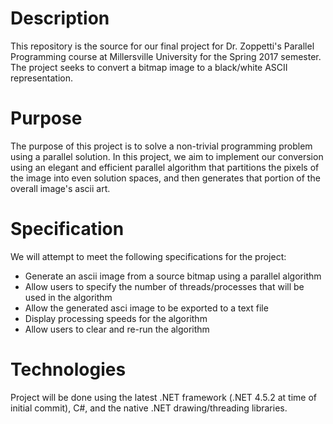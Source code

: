 # Description
This repository is the source for our final project for Dr. Zoppetti's Parallel Programming course at Millersville University for the Spring 2017 semester. The project seeks to convert a bitmap image to a black/white ASCII representation. 

# Purpose
The purpose of this project is to solve a non-trivial programming problem using a parallel solution. In this project, we aim to implement our conversion using an elegant and efficient parallel algorithm that partitions the pixels of the image into even solution spaces, and then generates that portion of the overall image's ascii art. 

# Specification
We will attempt to meet the following specifications for the project:
  * Generate an ascii image from a source bitmap using a parallel algorithm
  * Allow users to specify the number of threads/processes that will be used in the algorithm
  * Allow the generated asci image to be exported to a text file
  * Display processing speeds for the algorithm
  * Allow users to clear and re-run the algorithm
  
# Technologies
Project will be done using the latest .NET framework (.NET 4.5.2 at time of initial commit), C#, and the native .NET drawing/threading libraries. 
